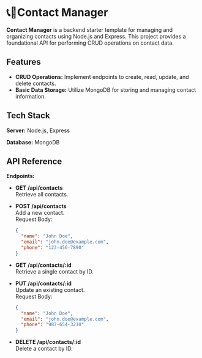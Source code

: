 # 📞🧾Contact Manager

**Contact Manager** is a backend starter template for managing and organizing contacts using Node.js and Express. This project provides a foundational API for performing CRUD operations on contact data.

## Features

- **CRUD Operations:** Implement endpoints to create, read, update, and delete contacts.
- **Basic Data Storage:** Utilize MongoDB for storing and managing contact information.

## Tech Stack

**Server:** Node.js, Express

**Database:** MongoDB

## API Reference

**Endpoints:**

- **GET /api/contacts**  
  Retrieve all contacts.

- **POST /api/contacts**  
  Add a new contact.  
  Request Body:
  ```json
  {
    "name": "John Doe",
    "email": "john.doe@example.com",
    "phone": "123-456-7890"
  }
  ```

- **GET /api/contacts/:id**  
  Retrieve a single contact by ID.

- **PUT /api/contacts/:id**  
  Update an existing contact.  
  Request Body:
  ```json
  {
    "name": "John Doe",
    "email": "john.doe@example.com",
    "phone": "987-654-3210"
  }
  ```

- **DELETE /api/contacts/:id**  
  Delete a contact by ID.

